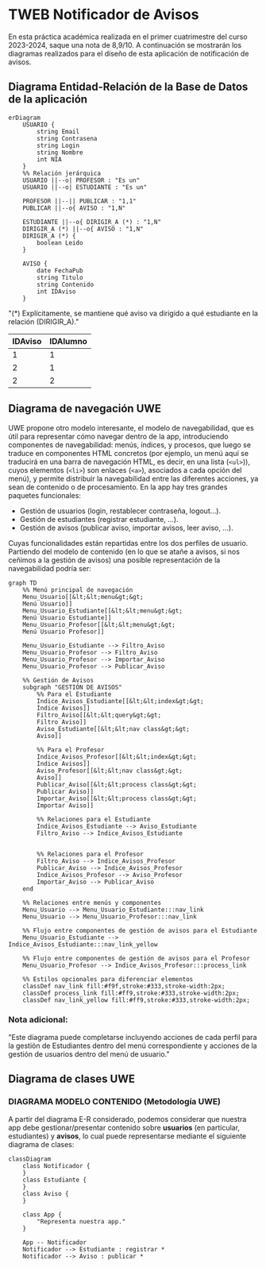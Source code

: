 # TWEB Notificador de Avisos
En esta práctica académica realizada en el primer cuatrimestre del curso 2023-2024, saque una nota de 8,9/10.
A continuación se mostrarán los diagramas realizados para el diseño de esta aplicación de notificación de avisos.

## Diagrama Entidad-Relación de la Base de Datos de la aplicación

```mermaid
erDiagram
    USUARIO {
        string Email
        string Contrasena
        string Login
        string Nombre
        int NIA
    }
    %% Relación jerárquica
    USUARIO ||--o| PROFESOR : "Es un"
    USUARIO ||--o| ESTUDIANTE : "Es un"

    PROFESOR ||--|| PUBLICAR : "1,1"
    PUBLICAR ||--o{ AVISO : "1,N"

    ESTUDIANTE ||--o{ DIRIGIR_A (*) : "1,N"
    DIRIGIR_A (*) ||--o{ AVISO : "1,N"
    DIRIGIR_A (*) {
        boolean Leido
    }

    AVISO {
        date FechaPub
        string Titulo
        string Contenido
        int IDAviso
    }
```

"(*) Explícitamente, se mantiene qué aviso va dirigido a qué estudiante en la relación (DIRIGIR_A)."

| IDAviso | IDAlumno |
|---------|----------|
|    1    |    1     |
|    2    |    1     |
|    2    |    2     |

## Diagrama de navegación UWE
UWE propone otro modelo interesante, el modelo de navegabilidad, que es útil para representar cómo navegar dentro de la app, introduciendo componentes de navegabilidad: menús, índices, y procesos, que luego se traduce en componentes HTML concretos (por ejemplo, un menú aquí se traducirá en una barra de navegación HTML, es decir, en una lista (```<ul>```)), cuyos elementos (```<li>```) son enlaces (```<a>```), asociados a cada opción del menú), y permite distribuir la navegabilidad entre las diferentes acciones, ya sean de contenido o de procesamiento.
En la app hay tres grandes paquetes funcionales:

- Gestión de usuarios (login, restablecer contraseña, logout...).
- Gestión de estudiantes (registrar estudiante, ...).
- Gestión de avisos (publicar aviso, importar avisos, leer aviso, ...).

Cuyas funcionalidades están repartidas entre los dos perfiles de usuario. Partiendo del modelo de contenido (en lo que se atañe a avisos, si nos ceñimos a la gestión de avisos) una posible representación de la navegabilidad podría ser:

```mermaid
graph TD
    %% Menú principal de navegación
    Menu_Usuario[[&lt;&lt;menu&gt;&gt;
    Menú Usuario]]
    Menu_Usuario_Estudiante[[&lt;&lt;menu&gt;&gt;
    Menú Usuario Estudiante]]
    Menu_Usuario_Profesor[[&lt;&lt;menu&gt;&gt;
    Menú Usuario Profesor]]

    Menu_Usuario_Estudiante --> Filtro_Aviso
    Menu_Usuario_Profesor --> Filtro_Aviso
    Menu_Usuario_Profesor --> Importar_Aviso
    Menu_Usuario_Profesor --> Publicar_Aviso

    %% Gestión de Avisos
    subgraph "GESTIÓN DE AVISOS"
        %% Para el Estudiante
        Indice_Avisos_Estudiante[[&lt;&lt;index&gt;&gt;
        Índice Avisos]]
        Filtro_Aviso[[&lt;&lt;query&gt;&gt;
        Filtro Aviso]]
        Aviso_Estudiante[[&lt;&lt;nav class&gt;&gt;
        Aviso]]
        
        %% Para el Profesor
        Indice_Avisos_Profesor[[&lt;&lt;index&gt;&gt;
        Índice Avisos]]
        Aviso_Profesor[[&lt;&lt;nav class&gt;&gt;
        Aviso]]
        Publicar_Aviso[[&lt;&lt;process class&gt;&gt;
        Publicar Aviso]]
        Importar_Aviso[[&lt;&lt;process class&gt;&gt;
        Importar Aviso]]

        %% Relaciones para el Estudiante
        Indice_Avisos_Estudiante --> Aviso_Estudiante
        Filtro_Aviso --> Indice_Avisos_Estudiante
        

        %% Relaciones para el Profesor
        Filtro_Aviso --> Indice_Avisos_Profesor
        Publicar_Aviso --> Indice_Avisos_Profesor
        Indice_Avisos_Profesor --> Aviso_Profesor
        Importar_Aviso --> Publicar_Aviso
    end

    %% Relaciones entre menús y componentes
    Menu_Usuario --> Menu_Usuario_Estudiante:::nav_link
    Menu_Usuario --> Menu_Usuario_Profesor:::nav_link

    %% Flujo entre componentes de gestión de avisos para el Estudiante
    Menu_Usuario_Estudiante --> Indice_Avisos_Estudiante:::nav_link_yellow

    %% Flujo entre componentes de gestión de avisos para el Profesor
    Menu_Usuario_Profesor --> Indice_Avisos_Profesor:::process_link

    %% Estilos opcionales para diferenciar elementos
    classDef nav_link fill:#f9f,stroke:#333,stroke-width:2px;
    classDef process_link fill:#ff9,stroke:#333,stroke-width:2px;
    classDef nav_link_yellow fill:#ff9,stroke:#333,stroke-width:2px;
```

### Nota adicional:
"Este diagrama puede completarse incluyendo acciones de cada perfil para la gestión de Estudiantes dentro del menú correspondiente y acciones de la gestión de usuarios dentro del menú de usuario."

## Diagrama de clases UWE
### DIAGRAMA MODELO CONTENIDO (Metodología UWE)
A partir del diagrama E-R considerado, podemos considerar que nuestra app debe gestionar/presentar contenido sobre **usuarios** (en particular, estudiantes) y **avisos**, lo cual puede representarse mediante el siguiente diagrama de clases:

```mermaid
classDiagram
    class Notificador {
    }
    class Estudiante {
    }
    class Aviso {
    }

    class App {
        "Representa nuestra app."
    }

    App -- Notificador
    Notificador --> Estudiante : registrar *
    Notificador --> Aviso : publicar *
```
